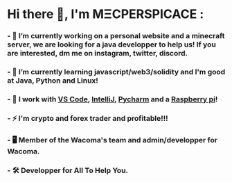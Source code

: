 # Hi there 👋, I'm MΞCPERSPICACE :
### - 🔭 I’m currently working on a personal website and a minecraft server, we are looking for a java developper to help us! If you are interested, dm me on instagram, twitter, discord.
### - 🌱 I’m currently learning javascript/web3/solidity and I'm good at Java, Python and Linux!
### - 🔨 I work with [VS Code](https://code.visualstudio.com/), [IntelliJ](https://www.jetbrains.com/fr-fr/idea/), [Pycharm](https://www.jetbrains.com/fr-fr/pycharm/) and a [Raspberry pi](https://www.raspberrypi.com/products/raspberry-pi-4-model-b/)! 
### - ⚡ I'm crypto and forex trader and profitable!!!
### - 🖥 Member of the Wacoma's team and admin/developper for Wacoma.
### - 🛠 Developper for All To Help You.

